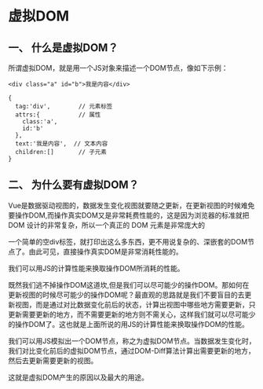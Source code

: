 # 虚拟DOM
## 一、 什么是虚拟DOM？
所谓虚拟DOM，就是用一个JS对象来描述一个DOM节点，像如下示例：
```
<div class="a" id="b">我是内容</div>

{
  tag:'div',        // 元素标签
  attrs:{           // 属性
    class:'a',
    id:'b'
  },
  text:'我是内容',  // 文本内容
  children:[]       // 子元素
}
```

## 二、 为什么要有虚拟DOM？
Vue是数据驱动视图的，数据发生变化视图就要随之更新，在更新视图的时候难免要操作DOM,而操作真实DOM又是非常耗费性能的，这是因为浏览器的标准就把 DOM 设计的非常复杂，所以一个真正的 DOM 元素是非常庞大的

一个简单的空div标签，就打印出这么多东西，更不用说复杂的、深嵌套的DOM节点了。由此可见，直接操作真实DOM是非常消耗性能的。

我们可以用JS的计算性能来换取操作DOM所消耗的性能。

既然我们逃不掉操作DOM这道坎,但是我们可以尽可能少的操作DOM。那如何在更新视图的时候尽可能少的操作DOM呢？最直观的思路就是我们不要盲目的去更新视图，而是通过对比数据变化前后的状态，计算出视图中哪些地方需要更新，只更新需要更新的地方，而不需要更新的地方则不需关心，这样我们就可以尽可能少的操作DOM了。这也就是上面所说的用JS的计算性能来换取操作DOM的性能。

我们可以用JS模拟出一个DOM节点，称之为虚拟DOM节点。当数据发生变化时，我们对比变化前后的虚拟DOM节点，通过DOM-Diff算法计算出需要更新的地方，然后去更新需要更新的视图。

这就是虚拟DOM产生的原因以及最大的用途。

